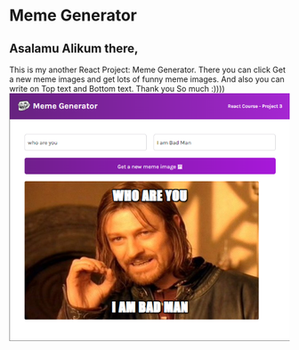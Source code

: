 # Meme Generator

## Asalamu Alikum there,

This is my another React Project: Meme Generator. There you can click Get a new meme images and get lots of funny meme images. And also you can write on Top text and Bottom text.
Thank you So much :))))
![Alt text](<Screenshot 2023-10-02 104159.png>)
